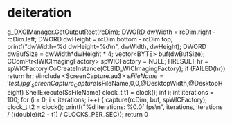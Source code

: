 # deiteration
g_DXGIManager.GetOutputRect(rcDim);   DWORD dwWidth = rcDim.right - rcDim.left;   DWORD dwHeight = rcDim.bottom - rcDim.top;   printf("dwWidth=%d dwHeight=%d\n", dwWidth, dwHeight);   DWORD dwBufSize = dwWidth*dwHeight * 4;   vector&lt;BYTE> buf(dwBufSize);   CComPtr&lt;IWICImagingFactory> spWICFactory = NULL;   HRESULT hr = spWICFactory.CoCreateInstance(CLSID_WICImagingFactory);   if (FAILED(hr))     return hr; #include &lt;ScreenCapture.au3> $sFileName='test.jpg' _ScreenCapture_Capture($sFileName,0,0,@DesktopWidth,@DesktopHeight) ShellExecute($sFileName)   clock_t t1 = clock();   int i;   int iterations = 100;     for (i = 0; i &lt; iterations; i++) {     capture(rcDim, buf, spWICFactory);   clock_t t2 = clock();   printf("%d iterations: %0.0f fps\n", iterations, iterations / ((double)(t2 - t1) / CLOCKS_PER_SEC));   return 0
